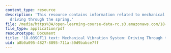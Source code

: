 ```yaml
---
content_type: resource
description: 'This resource contains information related to mechanical vibration system:
  driving through the spring.'
file: /media/https%3A/open-learning-course-data-rc.s3.amazonaws.com/18-03sc-differential-equations-fall-2011/a8b0a09548278895711a50d9babce7ff_MIT18_03SCF11_s19_3text.pdf
file_type: application/pdf
resourcetype: Document
title: '18.03SCF11 text: Mechanical Vibration System: Driving Through the Spring'
uid: a8b0a095-4827-8895-711a-50d9babce7ff
---
```

